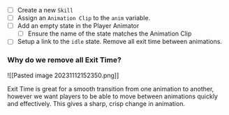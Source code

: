 - [ ] Create a new `Skill`
- [ ] Assign an `Animation Clip` to the `anim` variable.
- [ ] Add an empty state in the Player Animator
	- [ ] Ensure the name of the state matches the Animation Clip
- [ ] Setup a link to the `idle` state. Remove all exit time between animations.

### Why do we remove all Exit Time?
![[Pasted image 20231112152350.png]]

Exit Time is great for a smooth transition from one animation to another, however we want players to be able to move between animations quickly and effectively. This gives a sharp, crisp change in animation.